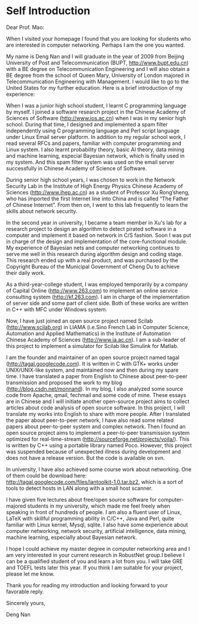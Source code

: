 # Self Introduction #
Dear Prof. Mao:

When I visited your homepage I found that you are looking for students who are interested in computer networking. Perhaps I am the one you wanted.

My name is Deng Nan and I will graduate in the year of 2009 from Beijing University of Post and Telecommunication (BUPT, http://www.bupt.edu.cn) with a BE degree on Telecommunication Engineering and I will also obtain a BE degree from the school of Queen Mary, University of London majored in Telecommunication Engineering with Management. I would like to go to the United States for my further education. Here is a brief introduction of my experience:

When I was a junior high school student, I learnt C programming language by myself. I joined a software research project in the Chinese Academy of Sciences of Software (http://www.ios.ac.cn) when I was in my senior high school. During that time, I designed and implemented a spam filter independently using C programming language and Perl script language under Linux Email server platform. In addition to my regular school work, I read several RFCs and papers, familiar with computer programming and Linux system. I also learnt probability theory, basic AI theory, data mining and machine learning, especial Bayesian network, which is finally used in my system. And this spam filter system was used on the email server successfully in Chinese Academy of Science of Software.

During senior high school years, I was chosen to work in the Network Security Lab in the Institute of High Energy Physics Chinese Academy of Sciences (http://www.ihep.ac.cn) as a student of Professor Xu Rong’sheng, who has imported the first Internet line into China and is called “The Father of Chinese Internet”. From then on, I went to this lab frequently to learn the skills about network security.

In the second year in university, I became a team member in Xu's lab for a research project to design an algorithm to detect pirated software in a computer and implement it based on network in C/S fashion. Soon I was put in charge of the design and implementation of the core-functional module. My experience of Bayesian nets and computer networking continues to serve me well in this research during algorithm design and coding stage. This research ended up with a real product, and was purchased by the Copyright Bureau of the Municipal Government of Cheng Du to achieve their daily work.

As a third-year-college student, I was employed temporarily by a company of Capital Online (http://www.263.com) to implement an online service consulting system (http://kf.263.com). I am in charge of the implementation of server side and some part of client side. Both of these works are written in C++ with MFC under Windows system.

Now, I have just joined an open source project named Scilab (http://www.scilab.org) in LIAMA (i.e.Sino French Lab in Computer Science, Automation and Applied Mathematics) in the Institute of Automation Chinese Academy of Sciences (http://www.ia.ac.cn). I am a sub-leader of this project to implement a simulator for Scilab like Simulink for Matlab.

I am the founder and maintainer of an open source project named tagal (http://tagal.googlecode.com). It is written in C with GTK+ works under UNIX/UNIX-like system, and maintained now and then during my spare time. I have translated a paper from English to Chinese about peer-to-peer transmission and proposed the work to my blog (http://blog.csdn.net/monnand). In my blog, I also analyzed some source code from Apache, qmail, fechmail and some code of mine. These essays are in Chinese and I will initiate another open-source project aims to collect articles about code analysis of open source software. In this project, I will translate my works into English to share with more people. After I translated the paper about peer-to-peer network, I have also read some related papers about peer-to-peer system and complex network. Then I found an open source project aims to implement a peer-to-peer transmission system optimized for real-time-stream (http://sourceforge.net/projects/voila/). This is written by C++ using a portable library named Poco. However, this project was suspended because of unexpected illness during development and does not have a release version. But the code is available on svn.

In university, I have also achieved some course work about networking. One of them could be download here: http://tagal.googlecode.com/files/lantoolkit-1.0.tar.bz2, which is a sort of tools to detect hosts in LAN along with a small host scanner.

I have given five lectures about free/open source software for computer-majored students in my university, which made me feel freely when speaking in front of hundreds of people. I am also a fluent user of Linux, LaTeX with skillful programming ability in C/C++, Java and Perl, quite familiar with Linux kernel, Mysql, sqlite. I also have some experience about computer networking, network security, artificial intelligence, data mining, machine learning, especially about Bayesian network.

I hope I could achieve my master degree in computer networking area and I am very interested in your current research in RobustNet group.I believe I can be a qualified student of you and learn a lot from you. I will take GRE and TOEFL tests later this year. If you think I am suitable for your project, please let me know.

Thank you for reading my introduction and looking forward to your favorable reply.

Sincerely yours,

Deng Nan